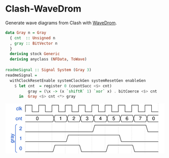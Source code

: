 # Clash-WaveDrom

Generate wave diagrams from Clash with [WaveDrom](https://wavedrom.com/).

```haskell
data Gray n = Gray
  { cnt  :: Unsigned n
  , gray :: BitVector n
  }
  deriving stock Generic
  deriving anyclass (NFData, ToWave)

readmeSignal :: Signal System (Gray 3)
readmeSignal =
  withClockResetEnable systemClockGen systemResetGen enableGen
    $ let cnt  = register 0 (countSucc <$> cnt)
          gray = (\x -> (x `shiftR` 1) `xor` x) . bitCoerce <$> cnt
      in  Gray <$> cnt <*> gray
```

![Gray code wave diagram](./images/gray.svg)
